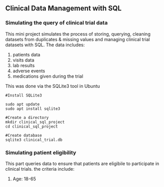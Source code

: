 ## Clinical Data Management with SQL

### Simulating the query of clinical trial data
This mini project simulates the process of storing, querying, cleaning datasets from duplicates & missing values and managing clinical trial datasets with SQL. The data includes:
1. patients data
2. visits data
3. lab results
4. adverse events
5. medications given during the trial

This was done via the SQLite3 tool in Ubuntu

```
#Install SQLite3

sudo apt update
sudo apt install sqlite3

#Create a directory
mkdir clinical_sql_project
cd clinical_sql_project

#Create database
sqlite3 clinical_trial.db

```
### Simulating patient eligibility
This part queries data to ensure that patients are eligibile to participate in clinical trials. the criteria include:
1. Age: 18-65
